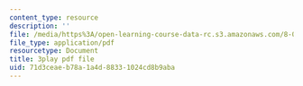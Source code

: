 ```yaml
---
content_type: resource
description: ''
file: /media/https%3A/open-learning-course-data-rc.s3.amazonaws.com/8-04-quantum-physics-i-spring-2016/71d3ceaeb78a1a4d88331024cd8b9aba_8KQ-yK2xm60.pdf
file_type: application/pdf
resourcetype: Document
title: 3play pdf file
uid: 71d3ceae-b78a-1a4d-8833-1024cd8b9aba
---
```

